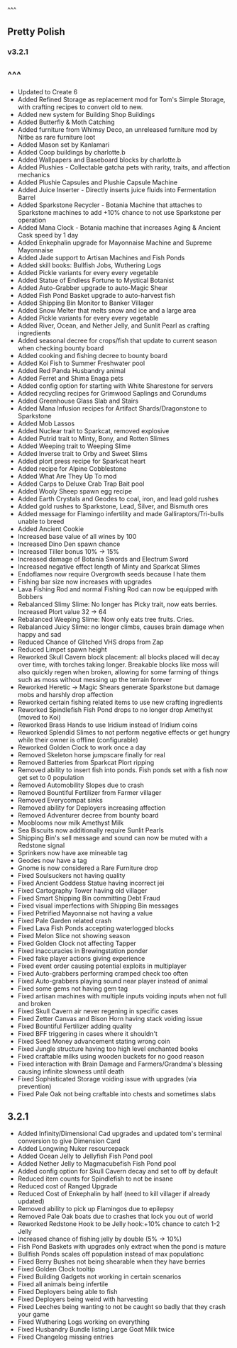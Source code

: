 ^^^
## Pretty Polish
### v3.2.1
^^^
--- 
- Updated to Create 6
- Added Refined Storage as replacement mod for Tom's Simple Storage, with crafting recipes to convert old to new.
- Added new system for Building Shop Buildings
- Added Butterfly & Moth Catching
- Added furniture from Whimsy Deco, an unreleased furniture mod by Nitbe as rare furniture loot
- Added Mason set by Kanlamari
- Added Coop buildings by charlotte.b
- Added Wallpapers and Baseboard blocks by charlotte.b
- Added Plushies - Collectable gatcha pets with rarity, traits, and affection mechanics
- Added Plushie Capsules and Plushie Capsule Machine
- Added Juice Inserter - Directly inserts juice fluids into Fermentation Barrel
- Added Sparkstone Recycler - Botania Machine that attaches to Sparkstone machines to add +10% chance to not use Sparkstone per operation
- Added Mana Clock - Botania machine that increases Aging & Ancient Cask speed by 1 day 
- Added Enkephalin upgrade for Mayonnaise Machine and Supreme Mayonnaise
- Added Jade support to Artisan Machines and Fish Ponds 
- Added skill books: Bullfish Jobs, Wuthering Logs
- Added Pickle variants for every every vegetable
- Added Statue of Endless Fortune to Mystical Botanist
- Added Auto-Grabber upgrade to auto-Magic Shear
- Added Fish Pond Basket upgrade to auto-harvest fish
- Added Shipping Bin Monitor to Banker Villager
- Added Snow Melter that melts snow and ice and a large area
- Added Pickle variants for every every vegetable
- Added River, Ocean, and Nether Jelly, and Sunlit Pearl as crafting ingredients
- Added seasonal decree for crops/fish that update to current season when checking bounty board
- Added cooking and fishing decree to bounty board
- Added Koi Fish to Summer Freshwater pool
- Added Red Panda Husbandry animal
- Added Ferret and Shima Enaga pets
- Added config option for starting with White Sharestone for servers
- Added recycling recipes for Grimwood Saplings and Corundums
- Added Greenhouse Glass Slab and Stairs
- Added Mana Infusion recipes for Artifact Shards/Dragonstone to Sparkstone
- Added Mob Lassos
- Added Nuclear trait to Sparkcat, removed explosive
- Added Putrid trait to Minty, Bony, and Rotten Slimes
- Added Weeping trait to Weeping Slime
- Added Inverse trait to Orby and Sweet Slims
- Added plort press recipe for Sparkcat heart
- Added recipe for Alpine Cobblestone
- Added What Are They Up To mod
- Added Carps to Deluxe Crab Trap Bait pool
- Added Wooly Sheep spawn egg recipe
- Added Earth Crystals and Geodes to coal, iron, and lead gold rushes
- Added gold rushes to Sparkstone, Lead, Silver, and Bismuth ores
- Added message for Flamingo infertility and made Galliraptors/Tri-bulls unable to breed
- Added Ancient Cookie
- Increased base value of all wines by 100
- Increased Dino Den spawn chance
- Increased Tiller bonus 10% -> 15%
- Increased damage of Botania Swords and Electrum Sword 
- Increased negative effect length of Minty and Sparkcat Slimes
- Endoflames now require Overgrowth seeds because I hate them
- Fishing bar size now increases with upgrades
- Lava Fishing Rod and normal Fishing Rod can now be equipped with Bobbers
- Rebalanced Slimy Slime: No longer has Picky trait, now eats berries. Increased Plort value 32 -> 64
- Rebalanced Weeping Slime: Now only eats tree fruits. Cries.
- Rebalanced Juicy Slime: no longer climbs, causes brain damage when happy and sad
- Reduced Chance of Glitched VHS drops from Zap
- Reduced Limpet spawn height
- Reworked Skull Cavern block placement: all blocks placed will decay over time, with torches taking longer. Breakable blocks like moss will also quickly regen when broken, allowing for some farming of things such as moss without messing up the terrain forever
- Reworked Heretic -> Magic Shears generate Sparkstone but damage mobs and harshly drop affection
- Reworked certain fishing related items to use new crafting ingredients
- Reworked Spindlefish Fish Pond drops to no longer drop Amethyst (moved to Koi)
- Reworked Brass Hands to use Iridium instead of Iridium coins
- Reworked Splendid Slimes to not perform negative effects or get hungry while their owner is offline (configurable)
- Reworked Golden Clock to work once a day
- Removed Skeleton horse jumpscare finally for real
- Removed Batteries from Sparkcat Plort ripping
- Removed ability to insert fish into ponds. Fish ponds set with a fish now get set to 0 population
- Removed Automobility Slopes due to crash
- Removed Bountiful Fertilizer from Farmer villager
- Removed Everycompat sinks
- Removed ability for Deployers increasing affection
- Removed Adventurer decree from bounty board
- Mooblooms now milk Amethyst Milk
- Sea Biscuits now additionally require Sunlit Pearls
- Shipping Bin's sell message and sound can now be muted with a Redstone signal
- Sprinkers now have axe mineable tag
- Geodes now have a tag
- Gnome is now considered a Rare Furniture drop
- Fixed Soulsuckers not having quality
- Fixed Ancient Goddess Statue having incorrect jei
- Fixed Cartography Tower having old villager
- Fixed Smart Shipping Bin committing Debt Fraud
- Fixed visual imperfections with Shipping Bin messages
- Fixed Petrified Mayonnaise not having a value
- Fixed Pale Garden related crash
- Fixed Lava Fish Ponds accepting waterlogged blocks
- Fixed Melon Slice not showing season
- Fixed Golden Clock not affecting Tapper
- Fixed inaccuracies in Brewingstation ponder
- Fixed fake player actions giving experience
- Fixed event order causing potential exploits in multiplayer
- Fixed Auto-grabbers performing cramped check too often
- Fixed Auto-grabbers playing sound near player instead of animal
- Fixed some gems not having gem tag
- Fixed artisan machines with multiple inputs voiding inputs when not full and broken
- Fixed Skull Cavern air never regening in specific cases
- Fixed Zetter Canvas and Bison Horn having stack voiding issue
- Fixed Bountiful Fertilizer adding quality
- Fixed BFF triggering in cases where it shouldn't
- Fixed Seed Money advancement stating wrong coin
- Fixed Jungle structure having too high level enchanted books
- Fixed craftable milks using wooden buckets for no good reason
- Fixed interaction with Brain Damage and Farmers/Grandma's blessing causing infinite slowness until death
- Fixed Sophisticated Storage voiding issue with upgrades (via prevention)
- Fixed Pale Oak not being craftable into chests and sometimes slabs

## 3.2.1
- Added Infinity/Dimensional Cad upgrades and updated tom's terminal conversion to give Dimension Card
- Added Longwing Nuker resourcepack
- Added Ocean Jelly to Jellyfish Fish Pond pool
- Added Nether Jelly to Magmacubefish Fish Pond pool
- Added config option for Skull Cavern decay and set to off by default
- Reduced item counts for Spindlefish to not be insane
- Reduced cost of Ranged Upgrade
- Reduced Cost of Enkephalin by half (need to kill villager if already updated)
- Removed ability to pick up Flamingos due to epilepsy
- Removed Pale Oak boats due to crashes that lock you out of world
- Reworked Redstone Hook to be Jelly hook:+10% chance to catch 1-2 Jelly
- Increased chance of fishing jelly by double (5% -> 10%)
- Fish Pond Baskets with upgrades only extract when the pond is mature
- Bullfish Ponds scales off population instead of max populationc
- Fixed Berry Bushes not being shearable when they have berries
- Fixed Golden Clock tooltip
- Fixed Building Gadgets not working in certain scenarios
- Fixed all animals being infertile
- Fixed Deployers being able to fish
- Fixed Deployers being weird with harvesting
- Fixed Leeches being wanting to not be caught so badly that they crash your game
- Fixed Wuthering Logs working on everything
- Fixed Husbandry Bundle listing Large Goat Milk twice
- Fixed Changelog missing entries